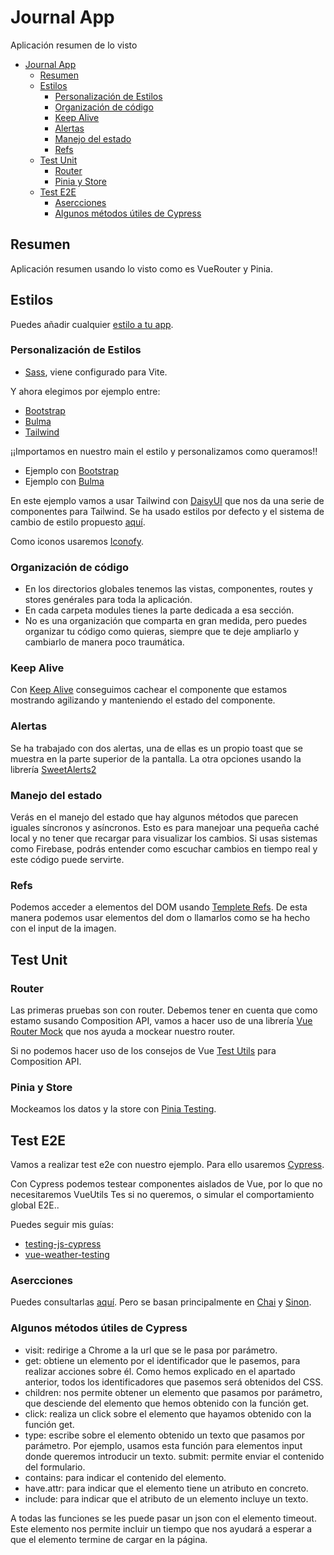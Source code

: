 # Journal App

Aplicación resumen de lo visto

- [Journal App](#journal-app)
  - [Resumen](#resumen)
  - [Estilos](#estilos)
    - [Personalización de Estilos](#personalización-de-estilos)
    - [Organización de código](#organización-de-código)
    - [Keep Alive](#keep-alive)
    - [Alertas](#alertas)
    - [Manejo del estado](#manejo-del-estado)
    - [Refs](#refs)
  - [Test Unit](#test-unit)
    - [Router](#router)
    - [Pinia y Store](#pinia-y-store)
  - [Test E2E](#test-e2e)
    - [Asercciones](#asercciones)
    - [Algunos métodos útiles de Cypress](#algunos-métodos-útiles-de-cypress)

## Resumen

Aplicación resumen usando lo visto como es VueRouter y Pinia.

## Estilos

Puedes añadir cualquier [estilo a tu app](https://dev.to/kevin_odongo35/how-to-add-tailwind-css-bootstrap-vuetify-or-bulma-to-a-vue-project-3on2).

### Personalización de Estilos

- [Sass](https://sass-lang.com/), viene configurado para Vite.

Y ahora elegimos por ejemplo entre:
- [Bootstrap](https://getbootstrap.com/)
- [Bulma](https://bulma.io/)
- [Tailwind](https://tailwindcss.com/)

¡¡Importamos en nuestro main el estilo y personalizamos como queramos!!
- Ejemplo con [Bootstrap](https://github.com/joseluisgs/vue-curso-cero-experto/commit/125b246f79372002ed1276ddf5384cb8a03b14cf)
- Ejemplo con [Bulma](https://github.com/joseluisgs/vue-curso-cero-experto/commit/e7e106b1c69517000e0599156bb9f2dcc724167f)

En este ejemplo vamos a usar Tailwind con [DaisyUI](https://daisyui.com) que nos da una serie de componentes para Tailwind. Se ha usado estilos por defecto y el sistema de cambio de estilo propuesto [aquí](https://github.com/saadeghi/theme-change).

Como iconos usaremos [Iconofy](https://iconify.design/).

### Organización de código
- En los directorios globales tenemos las vistas, componentes, routes y stores genérales para toda la aplicación.
- En cada carpeta modules tienes la parte dedicada a esa sección. 
- No es una organización que comparta en gran medida, pero puedes organizar tu código como quieras, siempre que te deje ampliarlo y cambiarlo de manera poco traumática.

### Keep Alive
Con [Keep Alive](https://vuejs.org/guide/built-ins/keep-alive.html#basic-usage) conseguimos cachear el componente que estamos mostrando agilizando y manteniendo el estado del componente.

### Alertas
Se ha trabajado con dos alertas, una de ellas es un propio toast que se muestra en la parte superior de la pantalla.
La otra opciones usando la librería [SweetAlerts2](https://sweetalert2.github.io)

### Manejo del estado
Verás en el manejo del estado que hay algunos métodos que parecen iguales síncronos y asíncronos. Esto es para manejoar una pequeña caché local y no tener que recargar para visualizar los cambios. Si usas sistemas como Firebase, podrás entender como escuchar cambios en tiempo real y este código puede servirte.

### Refs
Podemos acceder a elementos del DOM usando [Templete Refs](https://vuejs.org/guide/essentials/template-refs.html). De esta manera podemos usar elementos del dom o llamarlos como se ha hecho con el input de la imagen.

## Test Unit

### Router
Las primeras pruebas son con router. Debemos tener en cuenta que como estamo susando Composition API, vamos a hacer uso de una librería
[Vue Router Mock](https://github.com/posva/vue-router-mock) que nos ayuda a mockear nuestro router.

Si no podemos hacer uso de los consejos de Vue [Test Utils](https://test-utils.vuejs.org/guide/advanced/vue-router.html) para Composition API.

### Pinia y Store
Mockeamos los datos y la store con [Pinia Testing](https://pinia.vuejs.org/cookbook/testing.html).

## Test E2E
Vamos a realizar test e2e con nuestro ejemplo. Para ello usaremos [Cypress](https://docs.cypress.io/guides/overview/why-cypress).

Con Cypress podemos testear componentes aislados de Vue, por lo que no necesitaremos VueUtils Tes si no queremos, o simular el comportamiento global E2E..

Puedes seguir mis guías:
- [testing-js-cypress](https://github.com/joseluisgs/testing-js-cypress)
- [vue-weather-testing](https://github.com/joseluisgs/vue-weather-testing)

### Asercciones
Puedes consultarlas [aquí](https://docs.cypress.io/guides/references/assertions.html). Pero se basan principalmente en [Chai](https://docs.cypress.io/guides/references/assertions.html#Chai) y [Sinon](https://docs.cypress.io/guides/references/assertions.html#Sinon-Chai).

### Algunos métodos útiles de Cypress
- visit: redirige a Chrome a la url que se le pasa por parámetro.
- get: obtiene un elemento por el identificador que le pasemos, para realizar acciones sobre él. Como hemos explicado en el apartado anterior, todos los identificadores que pasemos será obtenidos del CSS.
- children: nos permite obtener un elemento que pasamos por parámetro, que desciende del elemento que hemos obtenido con la función get.
- click: realiza un click sobre el elemento que hayamos obtenido con la función get.
- type: escribe sobre el elemento obtenido un texto que pasamos por parámetro. Por ejemplo, usamos esta función para elementos input donde queremos introducir un texto.
submit: permite enviar el contenido del formulario.
- contains: para indicar el contenido del elemento.
- have.attr: para indicar que el elemento tiene un atributo en concreto.
- include: para indicar que el atributo de un elemento incluye un texto.

A todas las funciones se les puede pasar un json con el elemento timeout. Este elemento nos permite incluir un tiempo que nos ayudará a esperar a que el elemento termine de cargar en la página.

